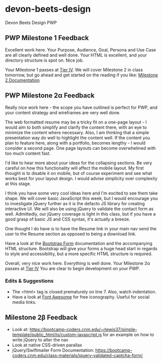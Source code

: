 # devon-beets-design
Devon Beets Design PWP

## PWP Milestone 1 Feedback
Excellent work here. Your Purpose, Audience, Goal, Persona and Use Case are all clearly defined and well done. Your HTML is excellent, and your directory structure is spot on. Nice job.

Your Milestone 1 passes at [Tier IV](https://bootcamp-coders.cnm.edu/projects/personal/rubric/). We will cover Milestone 2 in class tomorrow, but go ahead and get started on the reading if you like:  [Milestone 2 Documentation](https://bootcamp-coders.cnm.edu/projects/personal/milestone-two/)

## PWP Milestone 2&alpha; Feedback
Really nice work here - the scope you have outlined is perfect for PWP, and your content strategy and wireframes are very well done. 

The web formatted resume may be a tricky fit on a one-page layout - I would aim to both simplify and clarify the content there, with an eye to minimize the content where necessary. Also, I am thinking that a simple presentation way do well to highlight the content well. If the content you plan to feature here, along with a portfolio, becomes lengthy - I would consider a second page. One page layouts can become overwhelmed with too much content fast. 

I'd like to hear more about your ideas for the collapsing sections. Be very careful on how this functionality will affect the mobile layout. My first thought is to disable it on mobile, but of course experiment and see what works best for your layout design. I would advise simplicity over complexity at this stage.

I think you have some very cool ideas here and I'm excited to see them take shape. We will cover basic JavaScript this week, but I would encourage you to investigate jQuery further as it is the defacto JS library for creating interactive UI. We will also be using jQuery to validate the contact form as well. Admittedly, our jQuery coverage is light in this class, but if you have a good grasp of basic JS and CSS syntax, it's actually a breeze.

One thought I do have is to have the Resume link in your main nav send the user to the Resume section as opposed to being a download link. 

Have a look at the [Bootstrap Form](http://getbootstrap.com/css/#forms) documentation and the accompanying HTML structure. Bootstrap will give your forms a huge head start in regards to style and accessibility, but a more specific HTML structure is required.

Overall, very nice work here. Everything is well done. Your Milestone 2&alpha; passes at [Tier IV](https://bootcamp-coders.cnm.edu/projects/personal/rubric) You are clear to begin development on your PWP.

### Edits &amp; Suggestions
- The &lt;html&gt; tag is closed prematurely on line 7. Also, watch indentation.
- Have a look at [Font Awesome](http://fontawesome.io/) for free iconography. Useful for social media links.

## Milestone 2&beta; Feedback
- Look at: https://bootcamp-coders.cnm.edu/~rlewis37/simple-template/public_html/js/custom-javascript.js for an example on how to write jQuery to alter the nav
- Look at native CSS-driven parallax
- jQuery/Swiftmailer Form Documentation: https://bootcamp-coders.cnm.edu/class-materials/jquery-validated-captcha-form/
